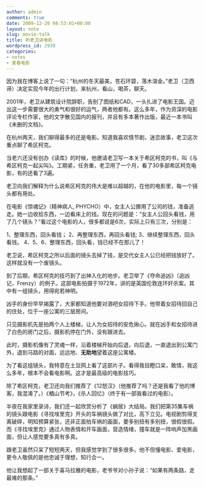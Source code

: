 ```yaml
---
author: admin
comments: true
date: 2009-12-20 08:53:01+00:00
layout: note
slug: movie-talk
title: 听老卫讲电影
wordpress_id: 2939
categories:
- notes
- 爱看电影
---
```


因为我在博客上说了一句：“杭州的冬天最美，苍石环碧，落木溶金。”老卫（卫西谛）决定实现今年的出行计划，来杭州，看山，喝茶，聊天。

2001年，老卫从建筑设计院辞职，告别了图纸和CAD，一头扎进了电影王国。迈出这一步需要很大的勇气和很好的运气，两者他都有。这么多年，作为资深的电影评论专栏作家，他的文字散见国内的报刊，并且有多本著作出版，最近一本书叫《未删的文档》。

在杭州两天，我们聊得最多的还是电影。知道我喜欢情节剧，迷恋故事，老卫这次重点聊了希区柯克。

当老六还没有创办《读库》的时候，他邀请老卫写一本关于希区柯克的书，叫《与希区柯克一起尖叫》。工期紧，任务重，老卫用了一个月，看了30多部希区柯克电影，有的还看了3遍。

老卫向我们解释为什么说希区柯克的伟大是难以超越的，在他的电影里，每一个镜头都有用处。

在电影《惊魂记》（精神病人, PHYCHO）中，女主人公挪用了公司的钱，准备逃走。她一边收拾东西，一边看床上的钱。现在的问题是：“女主人公回头看钱，用了几个镜头？”看过这个电影的人，很多都说是6次，实际上只有三次，分别是：

1、整理东西，回头看钱；
2、再整理东西，再回头看钱;
3、继续整理东西，回头看钱。
4、5、6、整理东西，回头看，钱已经不在那儿了！

老卫说，希区柯克之所以后面的镜头去掉了钱，是交代女主人公已经把钱放好了。这样就没有一个废镜头。

到了后期，希区柯克的技巧到了出神入化的地步。老卫举了《夺命追凶》（追凶记，Frenzy）的例子。这部电影拍摄于1972年，讲的是英国伦敦连环奸杀案。其中有一组镜头，用得宛若神明。

凶手的身份早早揭露了，大家都知道他要对酒吧女招待下手。他带着女招待回自己的住处，位于一座公寓的三层房间。

只见摄影机先是拍两个人上楼梯，让人为女招待的安危揪心。就在凶手和女招待进了白色的房门之后，摄影机停在门外，没有跟进去。

此时，摄影机像有了灵魂一样，沿着楼梯开始向后退，向后退，一直退出到公寓门外，退到马路的对面，远远地、**无助地**望着这座公寓楼。

为了看这组镜头，我特意在土豆网上看了这部片子。看得我目瞪口呆，敢情，我这么多年，根本不会看电影啊。这才是最高级的电影技巧。

除了希区柯克，老卫还向我们推荐了《12怒汉》（他推荐了吗？还是我看了他的博客，我混淆了。）《梄山节考》，《杀人回忆》（终于有一部我看过的电影）。

半夜在我家里录诗，我们还一起欣赏分析了《蜗居》大结局。我们把第35集车祸的镜头跟电影《寻找埃里克》开头的车祸镜头做了对比，高下立见。电视剧剪得支离破碎，明知预算紧张，还非正面拍车祸的画面，要多别扭有多别扭，很假很假。而《寻找埃里克》通过人物表情和开车画面，营造情绪，撞车就是一阵响声加黑画面，但让人感觉要多真有多真。

跟老卫虽然只呆了短短两天，但我感觉学到了很多很多。他不但懂电影、爱电影，更令人敬佩的是他忠诚于理想，知行合一。

他让我想起了一部关于喜马拉雅的电影，老爷爷对小孙子说：“如果有两条路，走最难的那条。”
